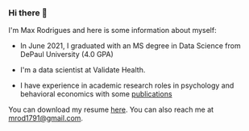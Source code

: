 ### Hi there 👋

I'm Max Rodrigues and here is some information about myself:


  * In June 2021, I graduated with an MS degree in Data Science from DePaul University (4.0 GPA)
  
  * I'm a data scientist at Validate Health. 
  
  * I have experience in academic research roles in psychology and behavioral economics with some [publications](https://www.semanticscholar.org/author/Max-Rodrigues/1379870572)
  
 
You can download my resume [here](https://github.com/mrodrigues17/mrodrigues17.github.io/raw/master/m_rodrigues_resume_6.10.21.pdf). You can also reach me at <mrod1791@gmail.com>.



<!--
**mrodrigues17/mrodrigues17** is a ✨ _special_ ✨ repository because its `README.md` (this file) appears on your GitHub profile.

Here are some ideas to get you started:

- 🔭 I’m currently working on ...
- 🌱 I’m currently learning ...
- 👯 I’m looking to collaborate on ...
- 🤔 I’m looking for help with ...
- 💬 Ask me about ...
- 📫 How to reach me: ...
- 😄 Pronouns: ...
- ⚡ Fun fact: ...
-->
